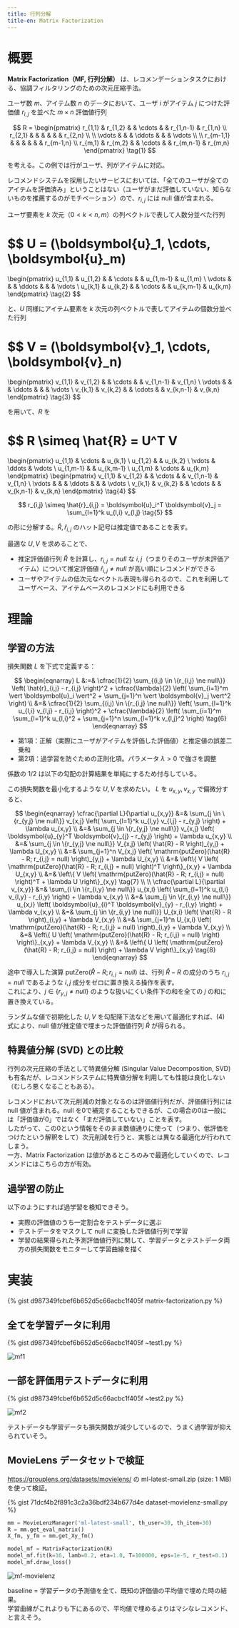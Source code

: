 ```yaml
---
title: 行列分解
title-en: Matrix Factorization
---
```

# 概要

**Matrix Factorization（MF, 行列分解）** は、レコメンデーションタスクにおける、協調フィルタリングのための次元圧縮手法。

ユーザ数 $m$、アイテム数 $n$ のデータにおいて、ユーザ $i$ がアイテム $j$ につけた評価値 $r_{i,j}$ を並べた $m \times n$ 評価値行列

$$
R = \begin{pmatrix}
    r_{1,1} & r_{1,2} & & \cdots & & r_{1,n-1} & r_{1,n} \\
    r_{2,1} & & & & & & r_{2,n} \\
    \\
    \vdots & & & \ddots & & & \vdots \\
    \\
    r_{m-1,1} & & & & & & r_{m-1,n} \\
    r_{m,1} & r_{m,2} & & \cdots & & r_{m,n-1} & r_{m,n}
\end{pmatrix}
\tag{1}
$$

を考える。この例では行がユーザ、列がアイテムに対応。

レコメンドシステムを採用したいサービスにおいては、「全てのユーザが全てのアイテムを評価済み」ということはない（ユーザがまだ評価していない、知らないものを推薦するのがモチベーション）ので、$r_{i,j}$ には null 値が含まれる。

ユーザ要素を $k$ 次元（$0 \lt k \lt n,m$）の列ベクトルで表して人数分並べた行列

$$
U =
(\boldsymbol{u}_1, \cdots, \boldsymbol{u}_m)
=
\begin{pmatrix}
    u_{1,1} & u_{1,2} & & \cdots & & u_{1,m-1} & u_{1,m} \\
    \vdots & & & \ddots & & & \vdots \\
    u_{k,1} & u_{k,2} & & \cdots & & u_{k,m-1} & u_{k,m}
\end{pmatrix}
\tag{2}
$$

と、$U$ 同様にアイテム要素を $k$ 次元の列ベクトルで表してアイテムの個数分並べた行列

$$
V =
(\boldsymbol{v}_1, \cdots, \boldsymbol{v}_n)
=
\begin{pmatrix}
    v_{1,1} & v_{1,2} & & \cdots & & v_{1,n-1} & v_{1,n} \\
    \vdots & & & \ddots & & & \vdots \\
    v_{k,1} & v_{k,2} & & \cdots & & v_{k,n-1} & v_{k,n}
\end{pmatrix}
\tag{3}
$$

を用いて、$R$ を

$$
R \simeq \hat{R} = U^T V
=
\begin{pmatrix}
    u_{1,1} & \cdots & u_{k,1} \\
    u_{1,2} & & u_{k,2} \\
    \vdots & \ddots & \vdots \\
    u_{1,m-1} & & u_{k,m-1} \\
    u_{1,m} & \cdots & u_{k,m}
\end{pmatrix}
\begin{pmatrix}
    v_{1,1} & v_{1,2} & & \cdots & & v_{1,n-1} & v_{1,n} \\
    \vdots & & & \ddots & & & \vdots \\
    v_{k,1} & v_{k,2} & & \cdots & & v_{k,n-1} & v_{k,n}
\end{pmatrix}
\tag{4}
$$

$$
r_{i,j} \simeq \hat{r}_{i,j} =
\boldsymbol{u}_i^T \boldsymbol{v}_j
= \sum_{l=1}^k u_{l,i} v_{l,j}
\tag{5}
$$

の形に分解する。$\hat{R}, \hat{r}_{i,j}$ のハット記号は推定値であることを表す。

最適な $U, V$ を求めることで、
- 推定評価値行列 $\hat{R}$ を計算し、$r_{i,j} = null$ な $i,j$（つまりそのユーザが未評価アイテム）について推定評価値 $\hat{r}_{i,j} \ne null$ が高い順にレコメンドができる
- ユーザやアイテムの低次元なベクトル表現も得られるので、これを利用してユーザベース、アイテムベースのレコメンドにも利用できる


# 理論

## 学習の方法

損失関数 $L$ を下式で定義する：

$$
\begin{eqnarray}
    L &:=&
    \cfrac{1}{2}
    \sum_{(i,j) \in \{r_{i,j} \ne null\}} \left( \hat{r}_{i,j} - r_{i,j} \right)^2 +
    \cfrac{\lambda}{2} \left( \sum_{i=1}^m \vert \boldsymbol{u}_i \vert^2 + \sum_{j=1}^n \vert \boldsymbol{v}_j \vert^2 \right)
    \\ &=&
    \cfrac{1}{2}
    \sum_{(i,j) \in \{r_{i,j} \ne null\}} \left( \sum_{l=1}^k u_{l,i} v_{l,j} - r_{i,j} \right)^2 +
    \cfrac{\lambda}{2} \left( \sum_{i=1}^m \sum_{l=1}^k u_{l,i}^2 + \sum_{j=1}^n \sum_{l=1}^k v_{l,j}^2 \right)
    \tag{6}
\end{eqnarray}
$$

- 第1項：正解（実際にユーザがアイテムを評価した評価値）と推定値の誤差二乗和
- 第2項：過学習を防ぐための正則化項。パラメータ $\lambda \gt 0$ で強さを調整

係数の $1/2$ は以下の勾配の計算結果を単純にするため付与している。

この損失関数を最小化するような $U, V$ を求めたい。
$L$ を $u_{x,y},v_{x,y}$ で偏微分すると、

$$
\begin{eqnarray}
    \cfrac{\partial L}{\partial u_{x,y}}
    &=&
    \sum_{j \in \{r_{y,j} \ne null\}} v_{x,j} \left( \sum_{l=1}^k u_{l,y} v_{l,j} - r_{y,j} \right) +
    \lambda u_{x,y}
    \\ &=&
    \sum_{j \in \{r_{y,j} \ne null\}} v_{x,j} \left( \boldsymbol{u}_{y}^T \boldsymbol{v}_{j} - r_{y,j} \right) +
    \lambda u_{x,y}
    \\ &=&
    \sum_{j \in \{r_{y,j} \ne null\}} V_{x,j} \left( \hat{R} - R \right)_{y,j} +
    \lambda U_{x,y}
    \\ &=&
    \sum_{j=1}^n V_{x,j} \left( \mathrm{putZero}(\hat{R} - R; r_{i,j} = null) \right)_{y,j} +
    \lambda U_{x,y}
    \\ &=&
    \left\{ V \left( \mathrm{putZero}(\hat{R} - R; r_{i,j} = null) \right)^T \right\}_{x,y} +
    \lambda U_{x,y}
    \\ &=&
    \left\{ V \left( \mathrm{putZero}(\hat{R} - R; r_{i,j} = null) \right)^T + \lambda U \right\}_{x,y}
    \tag{7}
    \\
    \\
    \cfrac{\partial L}{\partial v_{x,y}}
    &=&
    \sum_{i \in \{r_{i,y} \ne null\}} u_{x,i} \left( \sum_{l=1}^k u_{l,i} v_{l,y} - r_{i,y} \right) +
    \lambda v_{x,y}
    \\ &=&
    \sum_{j \in \{r_{i,y} \ne null\}} u_{x,i} \left( \boldsymbol{u}_{i}^T \boldsymbol{v}_{y} - r_{i,y} \right) +
    \lambda v_{x,y}
    \\ &=&
    \sum_{j \in \{r_{i,y} \ne null\}} U_{x,i} \left( \hat{R} - R \right)_{i,y} +
    \lambda V_{x,y}
    \\ &=&
    \sum_{j=1}^n U_{x,i} \left( \mathrm{putZero}(\hat{R} - R; r_{i,j} = null) \right)_{i,y} +
    \lambda V_{x,y}
    \\ &=&
    \left\{ U \left( \mathrm{putZero}(\hat{R} - R; r_{i,j} = null) \right) \right\}_{x,y} +
    \lambda V_{x,y}
    \\ &=&
    \left\{ U \left( \mathrm{putZero}(\hat{R} - R; r_{i,j} = null) \right) + \lambda V \right\}_{x,y}
    \tag{8}
\end{eqnarray}
$$

途中で導入した演算 $\mathrm{putZero}(\hat{R}-R; r_{i,j} = null)$ は、行列 $\hat{R}-R$ の成分のうち $r_{i,j}=null$ であるような $i,j$ 成分をゼロに置き換える操作を表す。  
これにより、$j \in \{ r_{y,j} \ne null \}$ のような扱いにくい条件下の和を全ての $j$ の和に置き換えている。

ランダムな値で初期化した $U, V$ を勾配降下法などを用いて最適化すれば、$(4)$ 式により、null 値が推定値で埋まった評価値行列 $\hat{R}$ が得られる。


## 特異値分解 (SVD) との比較

行列の次元圧縮の手法として特異値分解 (Singular Value Decomposition, SVD) も有名だが、レコメンドシステムに特異値分解を利用しても性能は良化しない（むしろ悪くなることもある）。

レコメンドにおいて次元削減の対象となるのは評価値行列だが、評価値行列には null 値が含まれる。null を0で補完することもできるが、この場合の0は一般には「評価値が0」ではなく「まだ評価していない」ことを表す。  
したがって、この0という情報をそのまま数値通りに使って（つまり、低評価をつけたという解釈をして）次元削減を行うと、実態とは異なる最適化が行われてしまう。  
一方、Matrix Factorization は値があるところのみで最適化していくので、レコメンドにはこちらの方が有効。


## 過学習の防止

以下のようにすれば過学習を検知できそう。

- 実際の評価値のうち一定割合をテストデータに選ぶ
- テストデータをマスクして null に変換した評価値行列で学習
- 学習の結果得られた予測評価値行列に関して、学習データとテストデータ両方の損失関数をモニターして学習曲線を描く


# 実装

{% gist d987349fcbef6b652d5c66acbc1f405f matrix-factorization.py %}

## 全てを学習データに利用

{% gist d987349fcbef6b652d5c66acbc1f405f ~test1.py %}

![mf1](https://gist.github.com/assets/13412823/5e95352f-bb90-44ef-8ea3-371348c1914b)



## 一部を評価用テストデータに利用

{% gist d987349fcbef6b652d5c66acbc1f405f ~test2.py %}

![mf2](https://gist.github.com/assets/13412823/11e2ae5f-a89d-4412-9df5-506b239e1638)


テストデータも学習データも損失関数が減少しているので、うまく過学習が抑えられていそう。


## MovieLens データセットで検証

https://grouplens.org/datasets/movielens/ の ml-latest-small.zip (size: 1 MB) を使って検証。

{% gist 71dcf4b2f891c3c2a36bdf234b677d4e dataset-movielenz-small.py %}

```python
mm = MovieLenzManager('ml-latest-small', th_user=30, th_item=30)
R = mm.get_eval_matrix()
X_fm, y_fm = mm.get_Xy_fm()

model_mf = MatrixFactorization(R)
model_mf.fit(k=16, lamb=0.2, eta=1.0, T=100000, eps=1e-5, r_test=0.1)
model_mf.draw_loss()
```

![mf-movielenz](https://gist.github.com/assets/13412823/e5d3d96f-c477-4426-90a4-e067c9be5144)


baseline = 学習データの予測値を全て、既知の評価値の平均値で埋めた時の結果。  
学習曲線がこれよりも下にあるので、平均値で埋めるよりはマシなレコメンド、と言えそう。